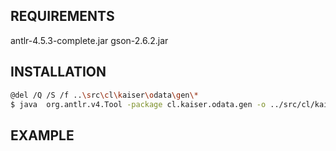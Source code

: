 ## REQUIREMENTS

antlr-4.5.3-complete.jar
gson-2.6.2.jar

## INSTALLATION

```bash
@del /Q /S /f ..\src\cl\kaiser\odata\gen\*
$ java  org.antlr.v4.Tool -package cl.kaiser.odata.gen -o ../src/cl/kaiser/odata/gen -no-listener -visitor ../src/cl/kaiser/odata/OdataFilter.g4
```

## EXAMPLE

```java
```

